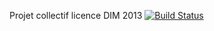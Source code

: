 Projet collectif licence DIM 2013
[![Build Status](http://travis-ci.org/lpdim13/ProjetcCollectifDIM.png)](http://travis-ci.org/lpdim13/ProjetcCollectifDIM)
